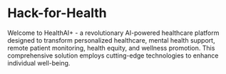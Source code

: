 # Hack-for-Health
Welcome to HealthAI+ - a revolutionary AI-powered healthcare platform designed to transform personalized healthcare, mental health support, remote patient monitoring, health equity, and wellness promotion. This comprehensive solution employs cutting-edge technologies to enhance individual well-being.
